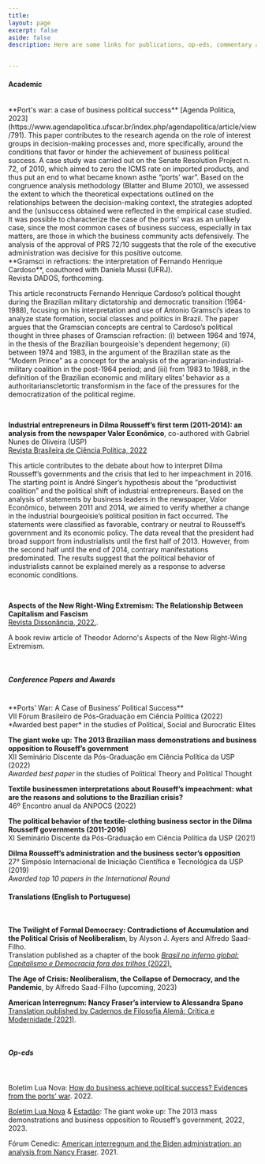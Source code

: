 ```yaml
---
title: 
layout: page
excerpt: false
aside: false
description: Here are some links for publications, op-eds, commentary and the like.


---
```



#### Academic
<br>
**Port's war: a case of business political success**
[Agenda Política, 2023](https://www.agendapolitica.ufscar.br/index.php/agendapolitica/article/view/791).
This paper contributes to the research agenda on the role of interest groups in decision-making processes  and,  more  specifically,  around  the conditions  that  favor  or  hinder  the  achievement  of  business political success. A case study was carried out on the Senate Resolution Project n. 72, of 2010, which aimed to zero  the ICMS  rate  on  imported  products, and  thus  put  an  end  to  what  became  known  asthe “ports’ war”. Based on the congruence analysis methodology (Blatter and Blume 2010), we assessed the extent to which the theoretical  expectations  outlined  on  the  relationships  between  the  decision-making  context,  the  strategies adopted and the (un)success obtained were reflected in the empirical case studied. It was possible to characterize the case of the ports’ was as an unlikely case, since the most common cases of business success, especially in tax matters, are those in which the business community acts defensively. The analysis of the approval of PRS 72/10 suggests that the role of the executive administration was decisive for this positive outcome.

<br>
**Gramsci in refractions: the interpretation of Fernando Henrique Cardoso**, coauthored with Daniela Mussi (UFRJ). <br>
Revista DADOS, forthcoming.


This article reconstructs Fernando Henrique Cardoso’s political thought during the Brazilian military dictatorship and democratic transition (1964-1988), focusing on his interpretation and use of Antonio Gramsci’s ideas to analyze state formation, social classes and politics in Brazil. The paper argues that the Gramscian concepts are central to Cardoso’s political thought in three phases of Gramscian refraction: (i) between 1964 and 1974, in the thesis of the Brazilian bourgeoisie's dependent hegemony; (ii) between 1974 and 1983, in the argument of the Brazilian state as the “Modern Prince” as a concept for the analysis of the agrarian-industrial-military coalition in the post-1964 period; and (iii) from 1983 to 1988, in the definition of the Brazilian economic and military elites’ behavior as a authoritarianscletortic transformism in the face of the pressures for the democratization of the political regime.

<br>

**Industrial entrepreneurs in Dilma Rousseff’s first term (2011-2014): an analysis from the newspaper Valor Econômico**, co-authored with Gabriel Nunes de Oliveira (USP)<br>
[Revista Brasileira de Ciência Política, 2022](https://www.scielo.br/j/rbcpol/a/qJkmrFTQFT7hrkXcb8nKdrG/)


This article contributes to the debate about how to interpret Dilma Rousseff’s governments and the crisis that led to her impeachment in 2016. The starting point is André Singer’s hypothesis about the “productivist coalition” and the political shift of industrial entrepreneurs. Based on the analysis of statements by business leaders in the newspaper, Valor Econômico, between 2011 and 2014, we aimed to verify whether a change in the industrial bourgeoisie’s political position in fact occurred. The statements were classified as favorable, contrary or neutral to Rousseff’s government and its economic policy. The data reveal that the president had broad support from industrialists until the first half of 2013. However, from the second half until the end of 2014, contrary manifestations predominated. The results suggest that the political behavior of industrialists cannot be explained merely as a response to adverse economic conditions.

<br>

**Aspects of the New Right-Wing Extremism: The Relationship Between Capitalism and Fascism** <br>
[Revista Dissonância, 2022.](https://dissonanciarevista.wordpress.com/dossie-teoria-critica-e-populismo/).

A book reviw article of Theodor Adorno's Aspects of the New Right-Wing Extremism.

<br>

##### Conference Papers and Awards
<br>
**Ports’ War: A Case of Business’ Political Success**<br>
VII Fórum Brasileiro de Pós-Graduação em Ciência Política (2022)<br>
*Awarded best paper* in the studies of Political, Social and Burocratic Elites


**The giant woke up: The 2013 Brazilian mass demonstrations and business opposition to Rouseff’s government**<br>
XII Seminário Discente da Pós-Graduação em Ciência Política da USP (2022) <br>
*Awarded best paper* in the studies of Political Theory and Political Thought


**Textile businessmen interpretations about Rouseff’s impeachment: what are the reasons and solutions to the Brazilian crisis?**<br>
46º Encontro anual da ANPOCS (2022)


**The political behavior of the textile-clothing business sector in the Dilma Rousseff
governments (2011-2016)**<br>
XI Seminário Discente da Pós-Graduação em Ciência Política da USP (2021)


**Dilma Rousseff’s administration and the business sector’s opposition**<br>
27° Simpósio Internacional de Iniciação Científica e Tecnológica da USP (2019)<br>
*Awarded top 10 papers in the International Round*
<br>


#### Translations (English to Portuguese)
<br>

**The Twilight of Formal Democracy: Contradictions of Accumulation and the Political Crisis of Neoliberalism**, by Alyson J. Ayers and Alfredo Saad-Filho. <br>
Translation published as a chapter of the book [*Brasil no inferno global: Capitalismo e Democracia fora dos trilhos* (2022).](https://www.livrosabertos.sibi.usp.br/portaldelivrosUSP/catalog/book/825)


**The Age of Crisis: Neoliberalism, the Collapse of Democracy, and the Pandemic**, by Alfredo Saad-Filho (upcoming, 2023)


**American Interregnum: Nancy Fraser’s interview to Alessandra Spano**<br>
[Translation published by Cadernos de Filosofia Alemã: Crítica e Modernidade (2021)](https://www.revistas.usp.br/filosofiaalema/article/view/185864).

<br>

##### Op-eds
<br>

Boletim Lua Nova: [How do business achieve political success? Evidences from the ports’ war](https://boletimluanova.org/como-os-empresarios-obtem-vitorias-politicas/). 2022.

[Boletim Lua Nova](https://boletimluanova.org/o-gigante-acordou-manifestacoes-2013-oposicao-dilma/) & [Estadão](https://www.estadao.com.br/politica/gestao-politica-e-sociedade/o-gigante-acordou-as-manifestacoes-de-junho-de-2013-e-a-oposicao-industrial-ao-governo-dilma/): The giant woke up: The 2013 mass demonstrations and business opposition
to Rouseff’s government, 2022, 2023.

Fórum Cenedic: [American interregnum and the Biden administration: an analysis from Nancy Fraser](https://cenedic.fflch.usp.br/node/68). 2021.
